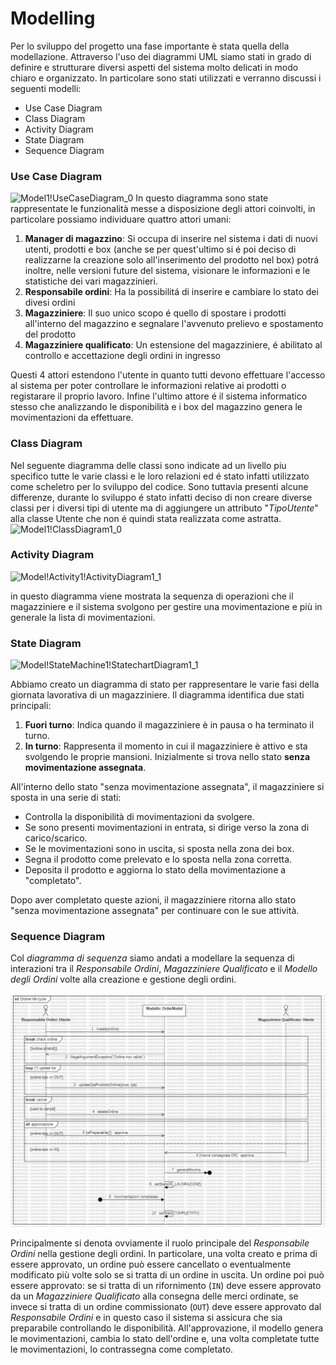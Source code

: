 # Modelling
Per lo sviluppo del progetto una fase importante è stata quella della modellazione. Attraverso l'uso dei diagrammi UML siamo stati in grado di definire e strutturare diversi aspetti del sistema molto delicati in modo chiaro e organizzato. In particolare sono stati utilizzati e verranno discussi i seguenti modelli:

- Use Case Diagram
- Class Diagram
- Activity Diagram
- State Diagram
- Sequence Diagram

### Use Case Diagram
![Model1!UseCaseDiagram_0](https://github.com/JohnnyLAmpAz/smartmag/assets/127232421/40117929-5dcb-4867-8fde-250b93e77888)
In questo diagramma sono state rappresentate le funzionalità messe a disposizione degli attori coinvolti, in particolare possiamo individuare quattro attori umani:
1. **Manager di magazzino**:
Si occupa di inserire nel sistema i dati di nuovi utenti, prodotti e box (anche se per quest'ultimo si é poi deciso di realizzarne la creazione solo all'inserimento del prodotto nel box) potrá inoltre, nelle versioni future del sistema,  visionare le informazioni e le statistiche dei vari magazzinieri.
2. **Responsabile ordini**:
Ha la possibilitá di inserire e cambiare lo stato dei divesi ordini
3. **Magazziniere**:
Il suo unico scopo é quello di spostare i prodotti all'interno del magazzino e segnalare l'avvenuto prelievo e spostamento del prodotto
4. **Magazziniere qualificato**:
Un estensione del magazziniere, é abilitato al controllo e accettazione degli ordini in ingresso

Questi 4 attori estendono l'utente in quanto tutti devono effettuare l'accesso al sistema per poter controllare le informazioni relative ai prodotti o registarare il proprio lavoro. 
Infine l'ultimo attore é il sistema informatico stesso che analizzando le disponibilità e i box del magazzino genera le movimentazioni da effettuare.

### Class Diagram
Nel seguente diagramma delle classi sono indicate ad un livello piu specifico tutte le varie classi e le loro relazioni ed é stato infatti utilizzato come scheletro per lo sviluppo del codice. 
Sono tuttavia presenti alcune differenze, durante lo sviluppo é stato infatti deciso di non creare diverse classi per i diversi tipi di utente ma di aggiungere un attributo "*TipoUtente*" alla classe Utente che non é quindi stata realizzata come astratta. 
![Model1!ClassDiagram1_0](https://github.com/JohnnyLAmpAz/smartmag/assets/127232421/1d8c85e0-ff25-475f-915d-d0cc8e26ddba)

### Activity Diagram
![Model!Activity1!ActivityDiagram1_1](https://github.com/JohnnyLAmpAz/smartmag/assets/127232421/678f62ad-78ab-4495-91ce-b42e327c288d)

in questo diagramma viene mostrata la sequenza di operazioni che il magazziniere e il sistema svolgono per gestire una movimentazione e più in generale la lista di movimentazioni.

### State Diagram

![Model!StateMachine1!StatechartDiagram1_1](https://github.com/JohnnyLAmpAz/smartmag/assets/127232421/02273cec-7260-4b11-be29-b474a19c3feb)


Abbiamo creato un diagramma di stato per rappresentare le varie fasi della giornata lavorativa di un magazziniere. Il diagramma identifica due stati principali:

1. **Fuori turno**: Indica quando il magazziniere è in pausa o ha terminato il turno.
2. **In turno**: Rappresenta il momento in cui il magazziniere è attivo e sta svolgendo le proprie mansioni. Inizialmente si trova nello stato **senza movimentazione assegnata**.

All'interno dello stato "senza movimentazione assegnata", il magazziniere si sposta in una serie di stati:

- Controlla la disponibilità di movimentazioni da svolgere.
- Se sono presenti movimentazioni in entrata, si dirige verso la zona di carico/scarico.
- Se le movimentazioni sono in uscita, si sposta nella zona dei box.
- Segna il prodotto come prelevato e lo sposta nella zona corretta.
- Deposita il prodotto e aggiorna lo stato della movimentazione a "completato".

Dopo aver completato queste azioni, il magazziniere ritorna allo stato "senza movimentazione assegnata" per continuare con le sue attività.

### Sequence Diagram

Col *diagramma di sequenza* siamo andati a modellare la sequenza di interazioni tra il *Responsabile Ordini*, *Magazziniere Qualificato* e il *Modello degli Ordini* volte alla creazione e gestione degli ordini.

![Sequence diagram](./UML/SequenceDiag%20-%20Ordini.jpg)

Principalmente si denota ovviamente il ruolo principale del *Responsabile Ordini* nella gestione degli ordini. In particolare, una volta creato e prima di essere approvato, un ordine può essere cancellato o eventualmente modificato più volte solo se si tratta di un ordine in uscita. Un ordine poi può essere approvato: se si tratta di un rifornimento (`IN`) deve essere approvato da un *Magazziniere Qualificato* alla consegna delle merci ordinate, se invece si tratta di un ordine commissionato (`OUT`) deve essere approvato dal *Responsabile Ordini* e in questo caso il sistema si assicura che sia preparabile controllando le disponibilità. All'approvazione, il modello genera le movimentazioni, cambia lo stato dell'ordine e, una volta completate tutte le movimentazioni, lo contrassegna come completato.

